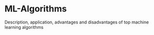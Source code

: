 # ML-Algorithms
Description, application, advantages and disadvantages of top machine learning algorithms
